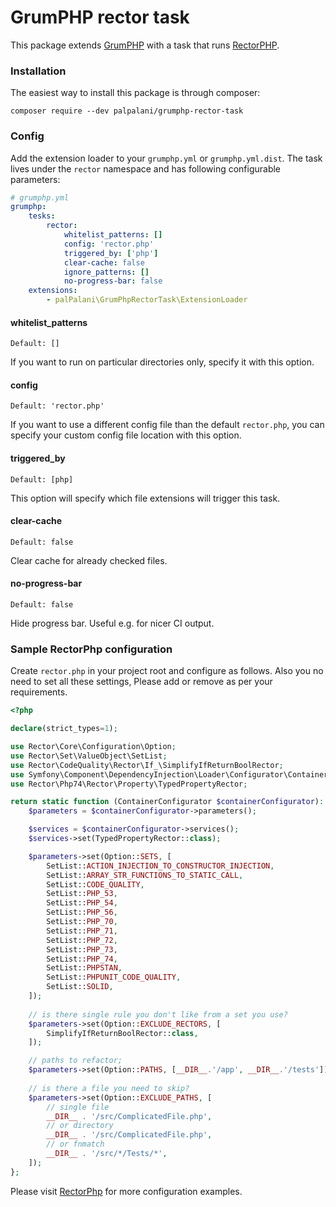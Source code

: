 # GrumPHP rector task

This package extends [GrumPHP](https://github.com/phpro/grumphp) 
with a task that runs [RectorPHP](https://github.com/rectorphp/rector).

### Installation

The easiest way to install this package is through composer:

``composer require --dev palpalani/grumphp-rector-task``

### Config

Add the extension loader to your `grumphp.yml` or `grumphp.yml.dist`.
The task lives under the `rector` namespace and has following 
configurable parameters:

````yml
# grumphp.yml
grumphp:
    tesks:
        rector:
            whitelist_patterns: []
            config: 'rector.php'
            triggered_by: ['php']
            clear-cache: false            
            ignore_patterns: []
            no-progress-bar: false
    extensions:
        - palPalani\GrumPhpRectorTask\ExtensionLoader
````

#### whitelist_patterns

`Default: []`

If you want to run on particular directories only, specify it with this option.

#### config

`Default: 'rector.php'`

If you want to use a different config file than the default `rector.php`, you can specify your custom config file location with this option.

#### triggered_by

`Default: [php]`

This option will specify which file extensions will trigger this task.

#### clear-cache

`Default: false`

Clear cache for already checked files.

#### no-progress-bar

`Default: false`

Hide progress bar. Useful e.g. for nicer CI output.

### Sample RectorPhp configuration

Create `rector.php` in your project root and configure as follows.
Also you no need to set all these settings, Please add or remove as per your
requirements.

```php
<?php

declare(strict_types=1);

use Rector\Core\Configuration\Option;
use Rector\Set\ValueObject\SetList;
use Rector\CodeQuality\Rector\If_\SimplifyIfReturnBoolRector;
use Symfony\Component\DependencyInjection\Loader\Configurator\ContainerConfigurator;
use Rector\Php74\Rector\Property\TypedPropertyRector;

return static function (ContainerConfigurator $containerConfigurator): void {
    $parameters = $containerConfigurator->parameters();

    $services = $containerConfigurator->services();
    $services->set(TypedPropertyRector::class);

    $parameters->set(Option::SETS, [
        SetList::ACTION_INJECTION_TO_CONSTRUCTOR_INJECTION,
        SetList::ARRAY_STR_FUNCTIONS_TO_STATIC_CALL,
        SetList::CODE_QUALITY,
        SetList::PHP_53,
        SetList::PHP_54,
        SetList::PHP_56,
        SetList::PHP_70,
        SetList::PHP_71,
        SetList::PHP_72,
        SetList::PHP_73,
        SetList::PHP_74,
        SetList::PHPSTAN,
        SetList::PHPUNIT_CODE_QUALITY,
        SetList::SOLID,
    ]);
    
    // is there single rule you don't like from a set you use?
    $parameters->set(Option::EXCLUDE_RECTORS, [
        SimplifyIfReturnBoolRector::class,
    ]);

    // paths to refactor;
    $parameters->set(Option::PATHS, [__DIR__.'/app', __DIR__.'/tests']);
    
    // is there a file you need to skip?
    $parameters->set(Option::EXCLUDE_PATHS, [
        // single file
        __DIR__ . '/src/ComplicatedFile.php',
        // or directory
        __DIR__ . '/src/ComplicatedFile.php',
        // or fnmatch
        __DIR__ . '/src/*/Tests/*',
    ]);
};
```

Please visit [RectorPhp](https://github.com/rectorphp/rector#features) for more configuration examples.
